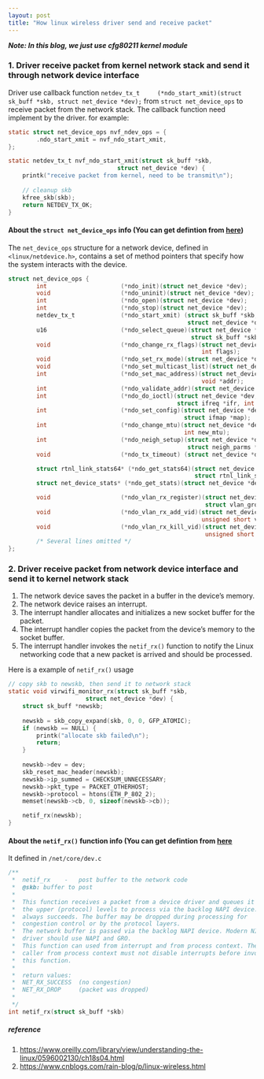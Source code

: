 ```yaml
---
layout: post
title: "How linux wireless driver send and receive packet"
---
```


***Note: In this blog, we just use cfg80211 kernel module***
### 1. Driver receive packet from kernel network stack and send it through network device interface
Driver use callback function ```netdev_tx_t		(*ndo_start_xmit)(struct sk_buff *skb, struct net_device *dev);``` from ```struct net_device_ops``` to receive packet from 
the network stack. The callback function need implement by the driver. for example:

```c
static struct net_device_ops nvf_ndev_ops = {
        .ndo_start_xmit = nvf_ndo_start_xmit,
};

static netdev_tx_t nvf_ndo_start_xmit(struct sk_buff *skb,
                               struct net_device *dev) {
    printk("receive packet from kernel, need to be transmit\n");
    
    // cleanup skb
    kfree_skb(skb);
    return NETDEV_TX_OK;
}
```

#### About the ```struct net_device_ops``` info (You can get defintion from [here](https://elixir.bootlin.com/linux/latest/source/include/linux/netdevice.h#L1381))
The ```net_device_ops``` structure for a network device, defined in ```<linux/netdevice.h>```, contains a set of method pointers that specify how the system interacts with the device.

```c
struct net_device_ops {
        int                     (*ndo_init)(struct net_device *dev);
        void                    (*ndo_uninit)(struct net_device *dev);
        int                     (*ndo_open)(struct net_device *dev);
        int                     (*ndo_stop)(struct net_device *dev);
        netdev_tx_t             (*ndo_start_xmit) (struct sk_buff *skb,
                                                   struct net_device *dev);
        u16                     (*ndo_select_queue)(struct net_device *dev,
                                                    struct sk_buff *skb);
        void                    (*ndo_change_rx_flags)(struct net_device *dev,
                                                       int flags);
        void                    (*ndo_set_rx_mode)(struct net_device *dev);
        void                    (*ndo_set_multicast_list)(struct net_device *dev);
        int                     (*ndo_set_mac_address)(struct net_device *dev,
                                                       void *addr);
        int                     (*ndo_validate_addr)(struct net_device *dev);
        int                     (*ndo_do_ioctl)(struct net_device *dev,
                                                struct ifreq *ifr, int cmd);
        int                     (*ndo_set_config)(struct net_device *dev,
                                                  struct ifmap *map);
        int                     (*ndo_change_mtu)(struct net_device *dev,
                                                  int new_mtu);
        int                     (*ndo_neigh_setup)(struct net_device *dev,
                                                   struct neigh_parms *);
        void                    (*ndo_tx_timeout) (struct net_device *dev);

        struct rtnl_link_stats64* (*ndo_get_stats64)(struct net_device *dev,
                                                     struct rtnl_link_stats64 *storage);
        struct net_device_stats* (*ndo_get_stats)(struct net_device *dev);

        void                    (*ndo_vlan_rx_register)(struct net_device *dev,
                                                        struct vlan_group *grp);
        void                    (*ndo_vlan_rx_add_vid)(struct net_device *dev,
                                                       unsigned short vid);
        void                    (*ndo_vlan_rx_kill_vid)(struct net_device *dev,
                                                        unsigned short vid);
        /* Several lines omitted */
};
```

### 2. Driver receive packet from network device interface and send it to kernel network stack
1. The network device saves the packet in a buffer in the device’s memory.
2. The network device raises an interrupt.
3. The interrupt handler allocates and initializes a new socket buffer for the packet. 
4. The interrupt handler copies the packet from the device’s memory to the socket buffer.
5. The interrupt handler invokes the ```netif_rx()``` function to notify the Linux networking code that a new packet is arrived and should be processed.

Here is a example of ```netif_rx()``` usage
```c
// copy skb to newskb, then send it to network stack
static void virwifi_monitor_rx(struct sk_buff *skb,
				      struct net_device *dev) {
	struct sk_buff *newskb;
  
	newskb = skb_copy_expand(skb, 0, 0, GFP_ATOMIC);
	if (newskb == NULL) {
		printk("allocate skb failed\n");
		return;
	}
  
	newskb->dev = dev;
	skb_reset_mac_header(newskb);
	newskb->ip_summed = CHECKSUM_UNNECESSARY;
	newskb->pkt_type = PACKET_OTHERHOST;
	newskb->protocol = htons(ETH_P_802_2);
	memset(newskb->cb, 0, sizeof(newskb->cb));

	netif_rx(newskb);
}
```

#### About the ```netif_rx()``` function info (You can get defintion from [here](https://elixir.bootlin.com/linux/latest/source/net/core/dev.c#L4999)
It defined in ```/net/core/dev.c```
```c
/**
 *	netif_rx	-	post buffer to the network code
 *	@skb: buffer to post
 *
 *	This function receives a packet from a device driver and queues it for
 *	the upper (protocol) levels to process via the backlog NAPI device. It
 *	always succeeds. The buffer may be dropped during processing for
 *	congestion control or by the protocol layers.
 *	The network buffer is passed via the backlog NAPI device. Modern NIC
 *	driver should use NAPI and GRO.
 *	This function can used from interrupt and from process context. The
 *	caller from process context must not disable interrupts before invoking
 *	this function.
 *
 *	return values:
 *	NET_RX_SUCCESS	(no congestion)
 *	NET_RX_DROP     (packet was dropped)
 *
 */
int netif_rx(struct sk_buff *skb)
 ```
 
 ##### reference
 1. https://www.oreilly.com/library/view/understanding-the-linux/0596002130/ch18s04.html
 2. https://www.cnblogs.com/rain-blog/p/linux-wireless.html
